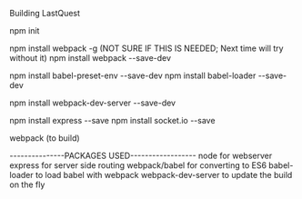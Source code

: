 Building LastQuest

npm init

npm install webpack -g (NOT SURE IF THIS IS NEEDED; Next time will try without it)
npm install webpack --save-dev

npm install babel-preset-env --save-dev
npm install babel-loader --save-dev

npm install webpack-dev-server --save-dev

npm install express --save 
npm install socket.io --save 

webpack (to build)

---------------PACKAGES USED------------------
node for webserver
express for server side routing
webpack/babel for converting to ES6
babel-loader to load babel with webpack
webpack-dev-server to update the build on the fly
